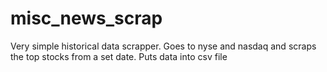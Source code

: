 # misc_news_scrap
Very simple historical data scrapper. 
Goes to nyse and nasdaq and scraps the top stocks from a set date.
Puts data into csv file 
